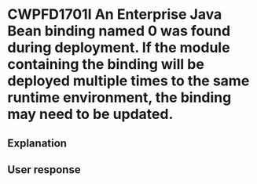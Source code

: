 # CWPFD1701I An Enterprise Java Bean binding named 0 was found during deployment. If the module containing the binding will be deployed multiple times to the same runtime environment, the binding may need to be updated.

## Explanation

## User response